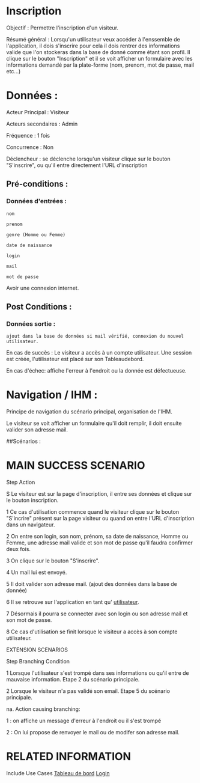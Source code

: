 # Inscription


Objectif :  Permettre l'inscription d'un visiteur.

Résumé général : Lorsqu'un utilisateur veux accéder à l'enssemble de l'application, il dois s'inscrire pour cela il dois rentrer des informations valide que l'on stockeras dans la base de donné comme étant son profil. Il clique sur le bouton "Inscription" et il se voit afficher un formulaire avec les informations demandé par la plate-forme (nom, prenom, mot de passe, mail etc...)

# Données :

Acteur Principal : Visiteur

Acteurs secondaires : Admin

Fréquence   : 1 fois

Concurrence : Non

Déclencheur : se déclenche lorsqu'un visiteur clique sur le bouton "S'inscrire", ou qu'il entre directement l'URL d'inscription

## Pré-conditions :

### Données d'entrées :
	nom 

	prenom

	genre (Homme ou Femme)

	date de naissance

	login

	mail

	mot de passe

Avoir une connexion internet.

## Post Conditions :

### Données sortie :
	
	ajout dans la base de données si mail vérifié, connexion du nouvel utilisateur.


En cas de succès : Le visiteur a accès à un compte utilisateur. Une session est créée, l'utilisateur est placé sur son Tableaudebord.


En cas d'échec: affiche l'erreur à l'endroit ou la donnée est défectueuse.


# Navigation / IHM  :

Principe de navigation du scénario principal, organisation de l'IHM.

Le visiteur se voit afficher un formulaire qu'il doit remplir, il doit ensuite valider son adresse mail.


##Scénarios :

# MAIN SUCCESS SCENARIO

Step    Action

S    Le visiteur est sur la page d'inscription, il entre ses données et clique sur le bouton inscription.

1    Ce cas d'utilisation commence quand le visiteur clique sur le bouton "S'incrire" présent sur la page visiteur ou quand on entre l'URL d'inscription dans un navigateur.

2    On entre son login, son nom, prénom, sa date de naissance, Homme ou Femme, une adresse mail valide et son mot de passe qu'il faudra confirmer deux fois.

3    On clique sur le bouton "S'inscrire".

4 	 Un mail lui est envoyé.

5	 Il doit valider son adresse mail. (ajout des données dans la base de donnée)

6	 Il se retrouve sur l'application en tant qu' [utilisateur](../utilisateur/tableaudebord.md). 

7	 Désormais il pourra se connecter avec son login ou son adresse mail et son mot de passe.

8    	 Ce cas d'utilisation se finit lorsque le visiteur a accès à son compte utilisateur.


EXTENSION SCENARIOS

Step    Branching Condition

1	 Lorsque l'utilisateur s'est trompé dans ses informations ou qu'il entre de mauvaise information. Etape 2 du scénario principale.

2	 Lorsque le visiteur n'a pas validé son email. Etape 5 du scénario principale.

na.  Action causing branching:

1 : on affiche un message d'erreur à l'endroit ou il s'est trompé

2 : On lui propose de renvoyer le mail ou de modifer son adresse mail.


# RELATED INFORMATION

Include Use Cases    [Tableau de bord](../utilisateur/tableaudebord.md) [Login](../utilisateur/login.md) 


<!--- 
Author : Jordan
Validator : Raphael
-->
 
